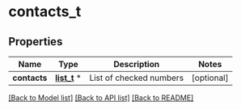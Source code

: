 # contacts_t

## Properties
Name | Type | Description | Notes
------------ | ------------- | ------------- | -------------
**contacts** | [**list_t**](contacts_contacts_inner.md) \* | List of checked numbers | [optional] 

[[Back to Model list]](../README.md#documentation-for-models) [[Back to API list]](../README.md#documentation-for-api-endpoints) [[Back to README]](../README.md)


